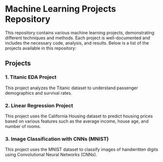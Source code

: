 # Machine Learning Projects Repository

This repository contains various machine learning projects, demonstrating different techniques and methods. Each project is well-documented and includes the necessary code, analysis, and results. Below is a list of the projects available in this repository:

## Projects
### 1. Titanic EDA Project
This project analyzes the Titanic dataset to understand passenger demographics and survival rates.

### 2. Linear Regression Project
This project uses the California Housing dataset to predict housing prices based on various features such as the average income, house age, and number of rooms.

### 3. Image Classification with CNNs (MNIST)
This project uses the MNIST dataset to classify images of handwritten digits using Convolutional Neural Networks (CNNs).
